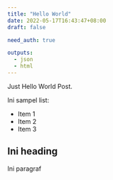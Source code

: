 ```yaml
---
title: "Hello World"
date: 2022-05-17T16:43:47+08:00
draft: false

need_auth: true

outputs:
  - json
  - html
---
```


Just Hello World Post.

Ini sampel list:

- Item 1
- Item 2
- Item 3

## Ini heading

Ini paragraf